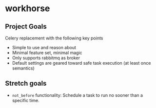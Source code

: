 # workhorse

## Project Goals

Celery replacement with the following key points

* Simple to use and reason about
* Minimal feature set, minimal magic
* Only supports rabbitmq as broker
* Default settings are geared toward safe task execution (at least once semantics)

## Stretch goals

* `not_before` functionality: Schedule a task to run no sooner than a specific time.

